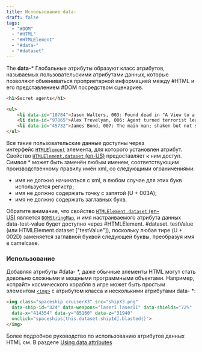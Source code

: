 ```yaml
---
title: Использование data-
draft: false
tags:
  - "#DOM"
  - "#HTML"
  - "#HTMLElement"
  - "#data-"
  - "#dataset"
---
```

The **data-*** Глобальные атрибуты образуют класс атрибутов, называемых пользовательскими атрибутами данных, которые позволяют обмениваться проприетарной информацией между #HTML и его представлением #DOM посредством сценариев.

~~~html
<h1>Secret agents</h1>

<ul>
    <li data-id="10784">Jason Walters, 003: Found dead in "A View to a Kill".</li>
    <li data-id="97865">Alex Trevelyan, 006: Agent turned terrorist leader; James' nemesis in "Goldeneye".</li>
    <li data-id="45732">James Bond, 007: The main man; shaken but not stirred.</li>
</ul>
~~~

Все такие пользовательские данные доступны через интерфейс [`HTMLElement`](https://developer.mozilla.org/ru/docs/Web/API/HTMLElement) элемента, для которого установлен атрибут. Свойство [`HTMLElement.dataset` (en-US)](https://developer.mozilla.org/en-US/docs/Web/API/HTMLElement/dataset "Currently only available in English (US)") предоставляет к ним доступ. Символ * может быть заменён любым именем, соответствующим производственному правилу имён xml, со следующими ограничениями:

-   имя не должно начинаться с xml, в любом случае для этих букв используется регистр;
-   имя не должно содержать точку с запятой (U + 003A);
-   имя не должно содержать заглавных букв.

Обратите внимание, что свойство [`HTMLElement.dataset` (en-US)](https://developer.mozilla.org/en-US/docs/Web/API/HTMLElement/dataset "Currently only available in English (US)") является [`DOMStringMap`](https://developer.mozilla.org/ru/docs/Web/API/DOMStringMap), и имя настраиваемого атрибута данных data-test-value будет доступно через #HTMLElement. #dataset. testValue (или HTMLElement.dataset ["testValue"]), поскольку любая тире (U + 002D) заменяется заглавной буквой следующей буквы, преобразуя имя в camelcase.

### Использование

Добавляя атрибуты #data- *, даже обычные элементы HTML могут стать довольно сложными и мощными программными объектами. Например, «спрайт» космического корабля в игре может быть простым элементом [`<img>`](https://developer.mozilla.org/ru/docs/Web/HTML/Element/img) с атрибутом класса и несколькими атрибутами data- *:

```html
<img class="spaceship cruiserX3" src="shipX3.png"
  data-ship-id="324" data-weapons="laserI laserII" data-shields="72%"
  data-x="414354" data-y="85160" data-z="31940"
  onclick="spaceships[this.dataset.shipId].blasted()">
</img>
```

Более подробное руководство по использованию атрибутов данных HTML см. В разделе [Using data attributes](https://developer.mozilla.org/ru/docs/Learn/HTML/Howto/Use_data_attributes)